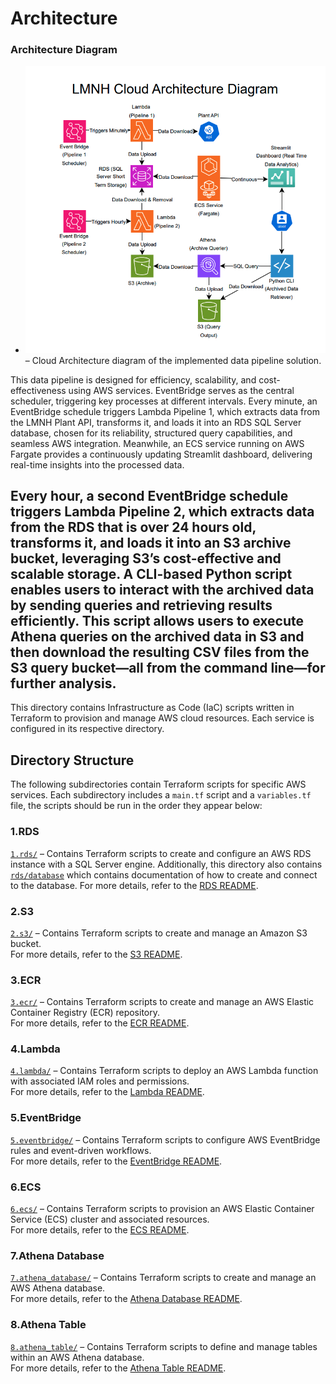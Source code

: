 # Architecture

### Architecture Diagram  
- ![Architecture-diagram](Architecture-diagram.png) – Cloud Architecture diagram of the implemented data pipeline solution.  

This data pipeline is designed for efficiency, scalability, and cost-effectiveness using AWS services. EventBridge serves as the central scheduler, triggering key processes at different intervals. Every minute, an EventBridge schedule triggers Lambda Pipeline 1, which extracts data from the LMNH Plant API, transforms it, and loads it into an RDS SQL Server database, chosen for its reliability, structured query capabilities, and seamless AWS integration. Meanwhile, an ECS service running on AWS Fargate provides a continuously updating Streamlit dashboard, delivering real-time insights into the processed data.

Every hour, a second EventBridge schedule triggers Lambda Pipeline 2, which extracts data from the RDS that is over 24 hours old, transforms it, and loads it into an S3 archive bucket, leveraging S3’s cost-effective and scalable storage. A CLI-based Python script enables users to interact with the archived data by sending queries and retrieving results efficiently. This script allows users to execute Athena queries on the archived data in S3 and then download the resulting CSV files from the S3 query bucket—all from the command line—for further analysis.
---

This directory contains Infrastructure as Code (IaC) scripts written in Terraform to provision and manage AWS cloud resources. Each service is configured in its respective directory.

## Directory Structure

The following subdirectories contain Terraform scripts for specific AWS services. Each subdirectory includes a `main.tf` script and a `variables.tf` file, the scripts should be run in the order they appear below:

### **1.RDS**  
[`1.rds/`](1.rds/) – Contains Terraform scripts to create and configure an AWS RDS instance with a SQL Server engine. Additionally, this directory also contains [`rds/database`](1.rds/database) which contains documentation of how to create and connect to the database.
For more details, refer to the [RDS README](1.rds/README.md).

### **2.S3**  
[`2.s3/`](2.s3/) – Contains Terraform scripts to create and manage an Amazon S3 bucket.  
For more details, refer to the [S3 README](2.s3/README.md).

### **3.ECR**  
[`3.ecr/`](3.ecr/) – Contains Terraform scripts to create and manage an AWS Elastic Container Registry (ECR) repository.  
For more details, refer to the [ECR README](3.ecr/README.md).

### **4.Lambda**  
[`4.lambda/`](4.lambda/) – Contains Terraform scripts to deploy an AWS Lambda function with associated IAM roles and permissions.  
For more details, refer to the [Lambda README](4.lambda/README.md).

### **5.EventBridge**  
[`5.eventbridge/`](5.eventbridge/) – Contains Terraform scripts to configure AWS EventBridge rules and event-driven workflows.  
For more details, refer to the [EventBridge README](5.eventbridge/README.md).

### **6.ECS**  
[`6.ecs/`](6.ecs/) – Contains Terraform scripts to provision an AWS Elastic Container Service (ECS) cluster and associated resources.  
For more details, refer to the [ECS README](6.ecs/README.md).

### **7.Athena Database**  
[`7.athena_database/`](7.athena_database/) – Contains Terraform scripts to create and manage an AWS Athena database.  
For more details, refer to the [Athena Database README](7.athena_database/README.md).  

### **8.Athena Table**  
[`8.athena_table/`](8.athena_table/) – Contains Terraform scripts to define and manage tables within an AWS Athena database.  
For more details, refer to the [Athena Table README](8.athena_table/README.md).